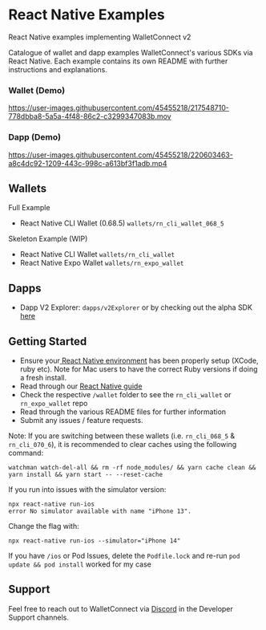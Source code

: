 # React Native Examples

React Native examples implementing WalletConnect v2

Catalogue of wallet and dapp examples WalletConnect's various SDKs via React Native. Each example contains its own README with further instructions and explanations.

### Wallet (Demo)

https://user-images.githubusercontent.com/45455218/217548710-778dbba8-5a5a-4f48-86c2-c3299347083b.mov

### Dapp (Demo)

https://user-images.githubusercontent.com/45455218/220603463-a8c4dc92-1209-443c-998c-a613bf3f1adb.mp4

## Wallets

Full Example

- React Native CLI Wallet (0.68.5) `wallets/rn_cli_wallet_068_5`

Skeleton Example (WIP)

- React Native CLI Wallet `wallets/rn_cli_wallet`
- React Native Expo Wallet `wallets/rn_expo_wallet`

## Dapps

- Dapp V2 Explorer: `dapps/v2Explorer` or by checking out the alpha SDK [here](https://github.com/WalletConnect/web3modal-react-native)

## Getting Started

- Ensure your[ React Native environment](https://reactnative.dev/docs/next/environment-setup) has been properly setup (XCode, ruby etc). Note for Mac users to have the correct Ruby versions if doing a fresh install.
- Read through our [React Native guide](https://docs.walletconnect.com/2.0/reactnative/overview)
- Check the respective `/wallet` folder to see the `rn_cli_wallet` or `rn_expo_wallet` repo
- Read through the various README files for further information
- Submit any issues / feature requests.

Note:
If you are switching between these wallets (i.e. `rn_cli_068_5` & `rn_cli_070_6`), it is recommended to clear caches using the following command:

```
watchman watch-del-all && rm -rf node_modules/ && yarn cache clean && yarn install && yarn start -- --reset-cache
```

If you run into issues with the simulator version:

```
npx react-native run-ios
error No simulator available with name "iPhone 13".
```

Change the flag with:

```
npx react-native run-ios --simulator="iPhone 14"
```

If you have `/ios` or Pod Issues, delete the `Podfile.lock` and re-run `pod update && pod install` worked for my case

## Support

Feel free to reach out to WalletConnect via [Discord](https://discord.com/invite/kdTQHQ6AFQ) in the Developer Support channels.
